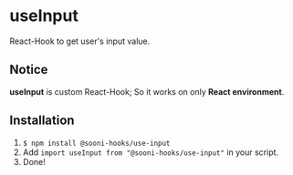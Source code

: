 # useInput
React-Hook to get user's input value.

## Notice
**useInput** is custom React-Hook; So it works on only **React environment**.

## Installation
1. `$ npm install @sooni-hooks/use-input`
2. Add `import useInput from "@sooni-hooks/use-input"` in your script.
3. Done!